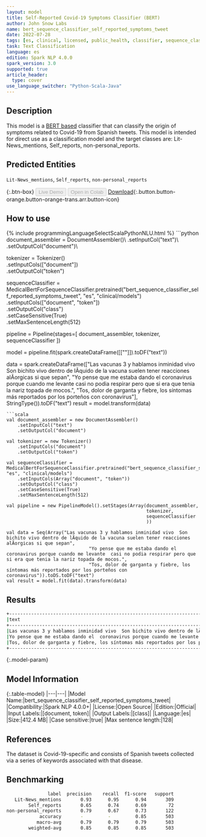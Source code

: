 ```yaml
---
layout: model
title: Self-Reported Covid-19 Symptoms Classifier (BERT)
author: John Snow Labs
name: bert_sequence_classifier_self_reported_symptoms_tweet
date: 2022-07-28
tags: [es, clinical, licensed, public_health, classifier, sequence_classification, covid_19, tweet, symptom, open_source]
task: Text Classification
language: es
edition: Spark NLP 4.0.0
spark_version: 3.0
supported: true
article_header:
  type: cover
use_language_switcher: "Python-Scala-Java"
---
```


## Description

This model is a [BERT based](https://huggingface.co/dccuchile/bert-base-spanish-wwm-cased) classifier that can classify the origin of symptoms related to Covid-19 from Spanish tweets. 
This model is intended for direct use as a classification model and the target classes are: Lit-News_mentions, Self_reports, non-personal_reports.

## Predicted Entities

`Lit-News_mentions`, `Self_reports`, `non-personal_reports`

{:.btn-box}
<button class="button button-orange" disabled>Live Demo</button>
<button class="button button-orange" disabled>Open in Colab</button>
[Download](https://s3.amazonaws.com/auxdata.johnsnowlabs.com/public/models/bert_sequence_classifier_self_reported_symptoms_tweet_es_4.0.0_3.0_1659012477091.zip){:.button.button-orange.button-orange-trans.arr.button-icon}

## How to use



<div class="tabs-box" markdown="1">
{% include programmingLanguageSelectScalaPythonNLU.html %}
```python
document_assembler = DocumentAssembler()\
    .setInputCol("text")\
    .setOutputCol("document")\

tokenizer = Tokenizer()\
    .setInputCols(["document"])\
    .setOutputCol("token")

sequenceClassifier = MedicalBertForSequenceClassifier.pretrained("bert_sequence_classifier_self_reported_symptoms_tweet", "es", "clinical/models")\
    .setInputCols(["document", "token"])\
    .setOutputCol("class")\
    .setCaseSensitive(True)\
    .setMaxSentenceLength(512)

pipeline = Pipeline(stages=[
    document_assembler, 
    tokenizer,
    sequenceClassifier
    ])

model = pipeline.fit(spark.createDataFrame([[""]]).toDF("text"))

data = spark.createDataFrame(["Las vacunas 3 y hablamos inminidad vivo  Son bichito vivo dentro de lÃ­quido de la vacuna suelen tener reacciones alÃorgicas si que sepan",
                              "Yo pense que me estaba dando el  coronavirus porque cuando me levante  casi no podia respirar pero que si era que tenia la nariz topada de mocos.",
                              "Tos, dolor de garganta y fiebre, los síntomas más reportados por los porteños con coronavirus"], StringType()).toDF("text")
result = model.transform(data)
```
```scala
val document_assembler = new DocumentAssembler()
    .setInputCol("text")
    .setOutputCol("document")

val tokenizer = new Tokenizer()
    .setInputCols("document")
    .setOutputCol("token")

val sequenceClassifier = MedicalBertForSequenceClassifier.pretrained("bert_sequence_classifier_self_reported_symptoms_tweet", "es", "clinical/models")
    .setInputCols(Array("document", "token"))
    .setOutputCol("class")
    .setCaseSensitive(True)
    .setMaxSentenceLength(512)

val pipeline = new PipelineModel().setStages(Array(document_assembler, 
                                                   tokenizer,
                                                   sequenceClassifier
                                                   ))

val data = Seq(Array("Las vacunas 3 y hablamos inminidad vivo  Son bichito vivo dentro de lÃ­quido de la vacuna suelen tener reacciones alÃorgicas si que sepan",
                              "Yo pense que me estaba dando el  coronavirus porque cuando me levante  casi no podia respirar pero que si era que tenia la nariz topada de mocos.",
                              "Tos, dolor de garganta y fiebre, los síntomas más reportados por los porteños con coronavirus")).toDS.toDF("text")
val result = model.fit(data).transform(data)
```
</div>

## Results

```bash
+-------------------------------------------------------------------------------------------------------------------------------------------------+----------------------+
|text                                                                                                                                             |result                |
+-------------------------------------------------------------------------------------------------------------------------------------------------+----------------------+
|Las vacunas 3 y hablamos inminidad vivo  Son bichito vivo dentro de lÃ­quido de la vacuna suelen tener reacciones alÃorgicas si que sepan         |[non-personal_reports]|
|Yo pense que me estaba dando el  coronavirus porque cuando me levante  casi no podia respirar pero que si era que tenia la nariz topada de mocos.|[Self_reports]        |
|Tos, dolor de garganta y fiebre, los síntomas más reportados por los porteños con coronavirus                                                    |[Lit-News_mentions]   |
+-------------------------------------------------------------------------------------------------------------------------------------------------+----------------------+
```

{:.model-param}
## Model Information

{:.table-model}
|---|---|
|Model Name:|bert_sequence_classifier_self_reported_symptoms_tweet|
|Compatibility:|Spark NLP 4.0.0+|
|License:|Open Source|
|Edition:|Official|
|Input Labels:|[document, token]|
|Output Labels:|[class]|
|Language:|es|
|Size:|412.4 MB|
|Case sensitive:|true|
|Max sentence length:|128|

## References

The dataset is Covid-19-specific and consists of Spanish tweets collected via a series of keywords associated with that disease.

## Benchmarking

```bash
               label  precision    recall  f1-score   support
   Lit-News_mentions       0.93      0.95      0.94       309
        Self_reports       0.65      0.74      0.69        72
non-personal_reports       0.79      0.67      0.73       122
            accuracy       -         -         0.85       503
           macro-avg       0.79      0.79      0.79       503
        weighted-avg       0.85      0.85      0.85       503
```